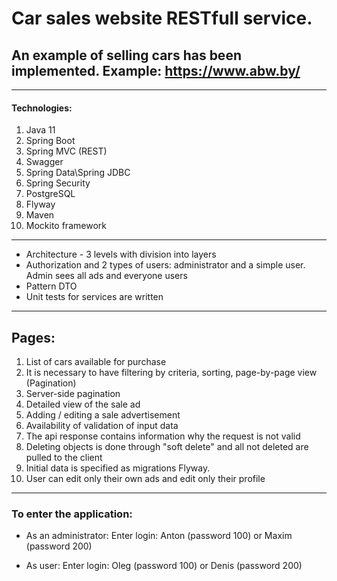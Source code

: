 # Car sales website RESTfull service.
## An example of selling cars has been implemented. Example: https://www.abw.by/
---
#### Technologies:
1. Java 11
2. Spring Boot
3. Spring MVC (REST)
4. Swagger
5. Spring Data\Spring JDBC
6. Spring Security
7. PostgreSQL
8. Flyway
9. Maven
10. Mockito framework
---
- Architecture - 3 levels with division into layers
- Authorization and 2 types of users: administrator
and a simple user. Admin sees all ads and everyone
users
- Pattern DTO
- Unit tests for services are written
---
## Pages:
1. List of cars available for purchase
2. It is necessary to have filtering by criteria, sorting, page-by-page
 view (Pagination)
3. Server-side pagination
4. Detailed view of the sale ad
5. Adding / editing a sale advertisement
6. Availability of validation of input data
7. The api response contains information why the request is not valid
8. Deleting objects is done through "soft delete"
 and all not deleted are pulled to the client
9. Initial data is specified as migrations
Flyway.
10. User can edit only their own ads and edit only their profile
---
### To enter the application:

- As an administrator: Enter login: Anton (password 100) or Maxim (password 200)

- As user: Enter login: Oleg (password 100) or Denis (password 200)
